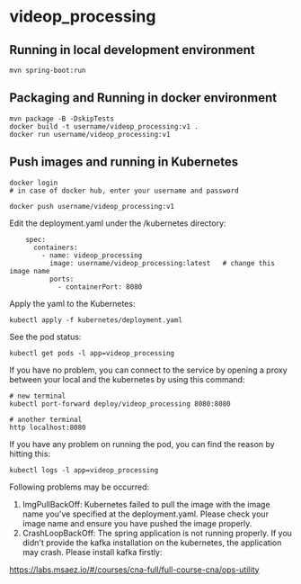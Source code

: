 # videop_processing

## Running in local development environment

```
mvn spring-boot:run
```

## Packaging and Running in docker environment

```
mvn package -B -DskipTests
docker build -t username/videop_processing:v1 .
docker run username/videop_processing:v1
```

## Push images and running in Kubernetes

```
docker login 
# in case of docker hub, enter your username and password

docker push username/videop_processing:v1
```

Edit the deployment.yaml under the /kubernetes directory:
```
    spec:
      containers:
        - name: videop_processing
          image: username/videop_processing:latest   # change this image name
          ports:
            - containerPort: 8080

```

Apply the yaml to the Kubernetes:
```
kubectl apply -f kubernetes/deployment.yaml
```

See the pod status:
```
kubectl get pods -l app=videop_processing
```

If you have no problem, you can connect to the service by opening a proxy between your local and the kubernetes by using this command:
```
# new terminal
kubectl port-forward deploy/videop_processing 8080:8080

# another terminal
http localhost:8080
```

If you have any problem on running the pod, you can find the reason by hitting this:
```
kubectl logs -l app=videop_processing
```

Following problems may be occurred:

1. ImgPullBackOff:  Kubernetes failed to pull the image with the image name you've specified at the deployment.yaml. Please check your image name and ensure you have pushed the image properly.
1. CrashLoopBackOff: The spring application is not running properly. If you didn't provide the kafka installation on the kubernetes, the application may crash. Please install kafka firstly:

https://labs.msaez.io/#/courses/cna-full/full-course-cna/ops-utility

